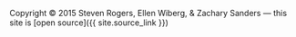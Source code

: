 

Copyright © 2015 Steven Rogers, Ellen Wiberg, & Zachary Sanders
&mdash;
this site is [open source]({{ site.source_link }})

